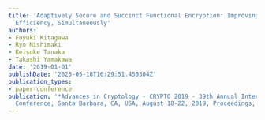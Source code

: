 ```yaml
---
title: 'Adaptively Secure and Succinct Functional Encryption: Improving Security and
  Efficiency, Simultaneously'
authors:
- Fuyuki Kitagawa
- Ryo Nishimaki
- Keisuke Tanaka
- Takashi Yamakawa
date: '2019-01-01'
publishDate: '2025-05-18T16:29:51.450304Z'
publication_types:
- paper-conference
publication: '*Advances in Cryptology - CRYPTO 2019 - 39th Annual International Cryptology
  Conference, Santa Barbara, CA, USA, August 18-22, 2019, Proceedings, Part III*'
---
```

